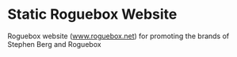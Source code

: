 # Static Roguebox Website

Roguebox website (www.roguebox.net) for promoting the brands of Stephen Berg and Roguebox
